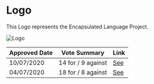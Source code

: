 # Logo

This Logo represents the Encapsulated Language Project.

![Logo](/elp-documentation/img/logo.png)

| Approved Date |    Vote Summary    | Link                                                                                                                 |
| ------------- | :----------------: | -------------------------------------------------------------------------------------------------------------------- |
| 10/07/2020    | 14 for / 9 against | [See](https://www.reddit.com/r/EncapsulatedLanguage/comments/hogy7t/official_proposal_to_replace_the_official_logo/) |
| 04/07/2020    | 18 for / 8 against | [See](https://www.reddit.com/r/EncapsulatedLanguage/comments/hizw84/official_proposal_logo/)                         |

